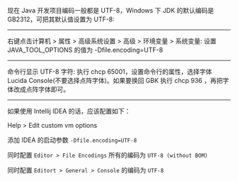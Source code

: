 现在 Java 开发项目编码一般都是 UTF-8，Windows 下 JDK 的默认编码是 GB2312，可把其默认值设置为 UTF-8:

---

右键点击计算机 > 属性 > 高级系统设置 > 高级 > 环境变量 > 系统变量: 设置 JAVA_TOOL_OPTIONS 的值为 -Dfile.encoding=UTF-8

---

命令行显示 UTF-8 字符: 执行 chcp 65001，设置命令行的属性，选择字体 Lucida Console(不要选择点阵字体)。如果要换回 GBK 执行 chcp 936 ，再把字体改成点阵字体即可。

---

如果使用 Intellij IDEA 的话，应该配置如下：

Help > Edit custom vm options 

添加 IDEA 的启动参数 `-Dfile.encoding=UTF-8`

同时配置 `Editor > File Encodings` 所有的编码为 `UTF-8 (without BOM)`

同时配置 `Editort > General > Console` 的编码为 `UTF-8`

